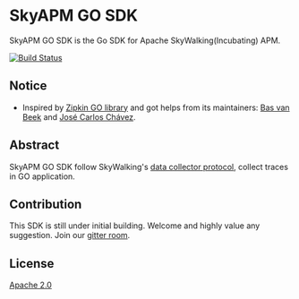SkyAPM GO SDK
==========

SkyAPM GO SDK is the Go SDK for Apache SkyWalking(Incubating) APM.

[![Build Status](https://travis-ci.org/OpenSkywalking/skywalking-go.svg?branch=master)](https://travis-ci.org/OpenSkywalking/skywalking-go)

## Notice
- Inspired by [Zipkin GO library](https://github.com/openzipkin/zipkin-go)
and got helps from its maintainers: [Bas van Beek](https://github.com/basvanbeek) and [José Carlos Chávez](https://github.com/jcchavezs).

## Abstract
SkyAPM GO SDK follow SkyWalking's [data collector protocol](https://github.com/apache/incubator-skywalking-data-collect-protocol),
collect traces in GO application.

## Contribution
This SDK is still under initial building. Welcome and highly value any suggestion. Join our [gitter room](https://gitter.im/openskywalking/Lobby).

## License
[Apache 2.0](LICENSE.md)
